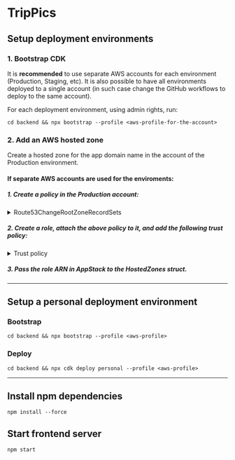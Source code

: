 # TripPics

## Setup deployment environments
### 1. Bootstrap CDK
It is **recommended** to use separate AWS accounts for each environment (Production, Staging, etc). It is also possible to have all environments deployed to a single account (in such case change the GitHub workflows to deploy to the same account).

For each deployment environment, using admin rights, run:

`cd backend && npx bootstrap --profile <aws-profile-for-the-account>`

### 2. Add an AWS hosted zone
Create a hosted zone for the app domain name in the account of the Production environment.


#### **If separate AWS accounts** are used for the enviroments:

##### 1. Create a policy in the Production account:

<details>
  <summary>Route53ChangeRootZoneRecordSets</summary>

  ```
  {
      "Version": "2012-10-17",
      "Statement": [
          {
              "Action": "route53:ChangeResourceRecordSets",
              "Resource": "arn:aws:route53:::hostedzone/#####",
              "Effect": "Allow"
          }
      ]
  }
  ```
</details>

##### 2. Create a role, attach the above policy to it, and add the following trust policy:

<details>
  <summary>Trust policy</summary>

  ```
  {
    "Version": "2012-10-17",
    "Statement": [
        {
            "Effect": "Allow",
            "Principal": {
                "AWS": "*"
            },
            "Action": "sts:AssumeRole",
            "Condition": {
                "StringEquals": {
                    "aws:PrincipalOrgID": "o-#####"
                }
            }
        }
    ]
  }
  ```
</details>

##### 3. Pass the role ARN in AppStack to the HostedZones struct.
----

## Setup a personal deployment environment
### Bootstrap
`cd backend && npx bootstrap --profile <aws-profile>`
### Deploy
`cd backend && npx cdk deploy personal --profile <aws-profile>`

----

## Install npm dependencies
`npm install --force`

## Start frontend server
`npm start`
